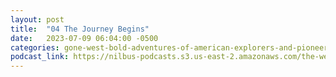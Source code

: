 ```yaml
---
layout: post
title:  "04 The Journey Begins"
date:   2023-07-09 06:04:00 -0500
categories: gone-west-bold-adventures-of-american-explorers-and-pioneers
podcast_link: https://nilbus-podcasts.s3.us-east-2.amazonaws.com/the-well-trained-mind/Gone%20West!%20Bold%20Adventures%20of%20American%20Explorers%20and%20Pioneers/04%20The%20Journey%20Begins.mp3
---
```

